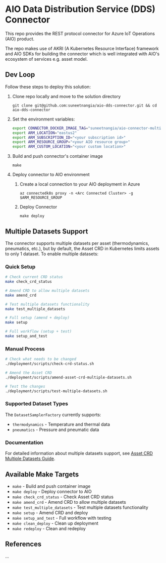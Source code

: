 # AIO Data Distribution Service (DDS) Connector

This repo provides the REST protocol connector for Azure IoT Operations (AIO) product.

The repo makes use of AKRI (A Kubernetes Resource Interface) framework and AIO SDKs for building the connector which is well integrated with AIO's ecosystem of services e.g. asset model.

## Dev Loop

Follow these steps to deploy this solution:

1. Clone repo locally and move to the solution directory

    `git clone git@github.com:suneetnangia/aio-dds-connector.git && cd aio-dds-connector`

2. Set the environment variables:

    ```sh
    export CONNECTOR_DOCKER_IMAGE_TAG="suneetnangia/aio-connector-multidataset:v0.1"
    export ARM_LOCATION="eastus2"
    export ARM_SUBSCRIPTION_ID="<your subscription id>"
    export ARM_RESOURCE_GROUP="<your AIO resource group>"
    export ARM_CUSTOM_LOCATION="<your custom location>"
    ```

3. Build and push connector's container image

    `make`

4. Deploy connector to AIO environment

    1. Create a local connection to your AIO deployment in Azure

        `az connectedk8s proxy -n <Arc Connected Cluster> -g $ARM_RESOURCE_GROUP`

    2. Deploy Connector

        `make deploy`

## Multiple Datasets Support

The connector supports multiple datasets per asset (thermodynamics, pneumatics, etc.), but by default, the Asset CRD in Kubernetes limits assets to only 1 dataset. To enable multiple datasets:

### Quick Setup

```bash
# Check current CRD status
make check_crd_status

# Amend CRD to allow multiple datasets
make amend_crd

# Test multiple datasets functionality  
make test_multiple_datasets

# Full setup (amend + deploy)
make setup

# Full workflow (setup + test)
make setup_and_test
```

### Manual Process

```bash
# Check what needs to be changed
./deployment/scripts/check-crd-status.sh

# Amend the Asset CRD
./deployment/scripts/amend-asset-crd-multiple-datasets.sh

# Test the changes
./deployment/scripts/test-multiple-datasets.sh
```

### Supported Dataset Types

The `DatasetSamplerFactory` currently supports:

- `thermodynamics` - Temperature and thermal data
- `pneumatics` - Pressure and pneumatic data

### Documentation

For detailed information about multiple datasets support, see [Asset CRD Multiple Datasets Guide](docs/ASSET_CRD_MULTIPLE_DATASETS.md).

## Available Make Targets

- `make` - Build and push container image
- `make deploy` - Deploy connector to AIO
- `make check_crd_status` - Check Asset CRD status
- `make amend_crd` - Amend CRD to allow multiple datasets
- `make test_multiple_datasets` - Test multiple datasets functionality
- `make setup` - Amend CRD and deploy
- `make setup_and_test` - Full workflow with testing
- `make clean_deploy` - Clean up deployment
- `make redeploy` - Clean and redeploy

## References

...
